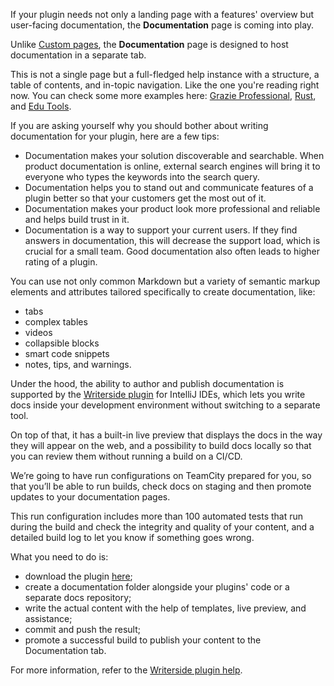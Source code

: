 [//]: # (title: Documentation Page)

If your plugin needs not only a landing page with a features' overview but user-facing documentation, 
the **Documentation** page is coming into play.

Unlike [Custom pages](custom-pages.md), the **Documentation** page is designed to host documentation 
in a separate tab. 

This is not a single page but a full-fledged help instance with a structure, a table of contents, and in-topic navigation. 
Like the one you're reading right now. 
You can check some more examples here: [Grazie Professional](https://plugins.jetbrains.com/plugin/16136-grazie-professional/docs), [Rust](https://plugins.jetbrains.com/plugin/8182-rust/docs), and [Edu Tools](https://plugins.jetbrains.com/plugin/10081-edutools/docs).


If you are asking yourself why you should bother about writing documentation for your plugin, here are a few tips:
* Documentation makes your solution discoverable and searchable. When product documentation is online, 
external search engines will bring it to everyone who types the keywords into the search query.
* Documentation helps you to stand out and communicate features of a plugin better so that your customers get the most out of it.
* Documentation makes your product look more professional and reliable and helps build trust in it.
* Documentation is a way to support your current users. If they find answers in documentation, this will decrease the support load, which is crucial for a small team. Good documentation also often leads to higher rating of a plugin.

You can use not only common Markdown but a variety of semantic markup elements and attributes tailored 
specifically to create documentation, like:

* tabs
* complex tables
* videos
* collapsible blocks
* smart code snippets
* notes, tips, and warnings.

Under the hood, the ability to author and publish documentation is supported by the [Writerside plugin]() for IntelliJ IDEs,
which lets you write docs inside your development environment without switching to a separate tool.

On top of that, it has a built-in live preview that displays the docs in the way they will appear on the web, 
and a possibility to build docs locally so that you can review them without running a build on a CI/CD.

We’re going to have run configurations on TeamCity prepared for you, so that you’ll be able to run builds, 
check docs on staging and then promote updates to
your documentation pages. 

This run configuration includes more than 100 automated tests that run during the build and check the integrity and quality
of your content, and a detailed build log to let you know if something goes wrong.

What you need to do is:
* download the plugin [here](https://plugins.jetbrains.com/plugin/20158-writerside);
* create a documentation folder alongside your plugins' code or a separate docs repository;
* write the actual content with the help of templates, live preview, and assistance; 
* commit and push the result;
* promote a successful build to publish your content to the Documentation tab.

For more information, refer to the [Writerside plugin help](https://plugins.jetbrains.com/plugin/20158-writerside/docs).